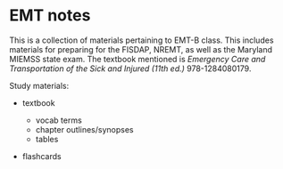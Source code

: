 EMT notes
=========

This is a collection of materials pertaining to EMT-B class.  This includes materials for preparing for the FISDAP, NREMT, as well as the Maryland MIEMSS state exam.
The textbook mentioned is *Emergency Care and Transportation of the Sick and Injured (11th ed.)* 978-1284080179.

Study materials:
- textbook 
    - vocab terms
    - chapter outlines/synopses
    - tables

- flashcards
